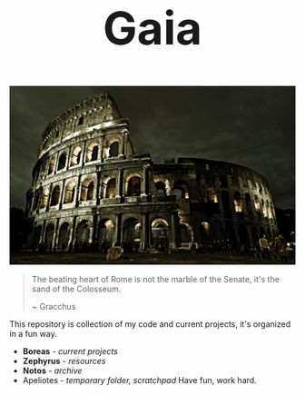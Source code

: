 <h1 align="center" style="font-size: 80px;">
  Gaia
</h1>


![Colosseum](Zephyrus/Images/Colosseum.jpg)

> The beating heart of Rome is not the marble
> of the Senate, it's the sand of the Colosseum.
>
> ~ Gracchus

This repository is collection of my code and current projects, it's organized in a fun way.
- **Boreas** - *current projects*
- **Zephyrus** - *resources*
- **Notos** - *archive*
- Apeliotes - *temporary folder, scratchpad*
Have fun, work hard.

